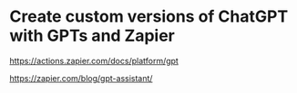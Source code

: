 # Create custom versions of ChatGPT with GPTs and Zapier

https://actions.zapier.com/docs/platform/gpt

https://zapier.com/blog/gpt-assistant/